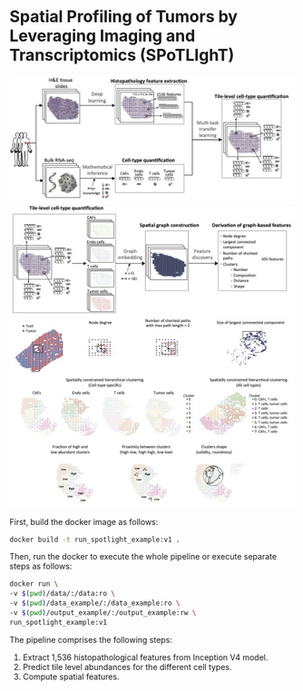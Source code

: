 # Spatial Profiling of Tumors by Leveraging Imaging and Transcriptomics (SPoTLIghT)

![](PipelineA.jpg)
![](PipelineB.jpg)
![](PipelineC.jpg)

First, build the docker image as follows:

```bash
docker build -t run_spotlight_example:v1 . 
```

Then, run the docker to execute the whole pipeline or execute separate steps as follows:

```bash
docker run \                                                  
-v $(pwd)/data/:/data:ro \
-v $(pwd)/data_example/:/data_example:ro \
-v $(pwd)/output_example/:/output_example:rw \
run_spotlight_example:v1
```

The pipeline comprises the following steps:
1. Extract 1,536 histopathological features from Inception V4 model.
2. Predict tile level abundances for the different cell types.
3. Compute spatial features.
